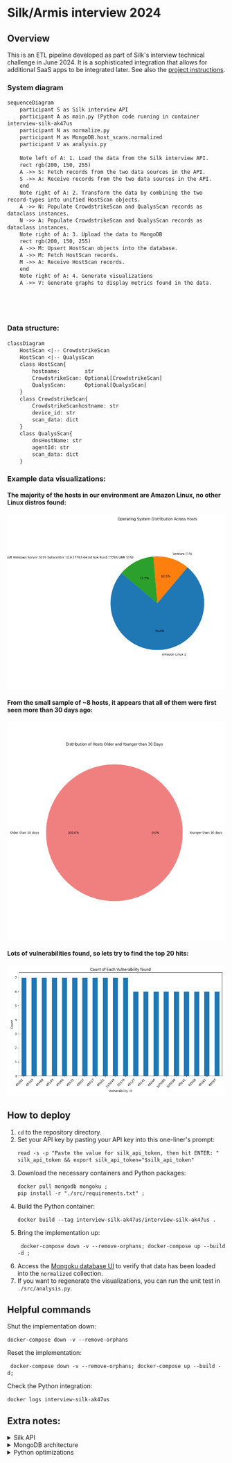 # Silk/Armis interview 2024

## Overview

This is an ETL pipeline developed as part of Silk's interview technical challenge in June 2024.
It is a sophisticated integration that allows for additional SaaS apps to be integrated later.
See also the [project instructions](./project_instructions/instructions.md).

### System diagram
```mermaid
sequenceDiagram
    participant S as Silk interview API
    participant A as main.py (Python code running in container interview-silk-ak47us
    participant N as normalize.py
    participant M as MongoDB.host_scans.normalized
    participant V as analysis.py
    
    Note left of A: 1. Load the data from the Silk interview API.
    rect rgb(200, 150, 255)
    A ->> S: Fetch records from the two data sources in the API.
    S ->> A: Receive records from the two data sources in the API.
    end
    Note right of A: 2. Transform the data by combining the two record-types into unified HostScan objects.
    A ->> N: Populate CrowdstrikeScan and QualysScan records as dataclass instances.
    N ->> A: Populate CrowdstrikeScan and QualysScan records as dataclass instances.
    Note right of A: 3. Upload the data to MongoDB
    rect rgb(200, 150, 255)
    A ->> M: Upsert HostScan objects into the database.
    A ->> M: Fetch HostScan records.
    M ->> A: Receive HostScan records.
    end
    Note right of A: 4. Generate visualizations
    A ->> V: Generate graphs to display metrics found in the data.


    
    
```

### Data structure:
```mermaid
classDiagram
    HostScan <|-- CrowdstrikeScan
    HostScan <|-- QualysScan
    class HostScan{
        hostname:        str
        CrowdstrikeScan: Optional[CrowdstrikeScan]
        QualysScan:      Optional[QualysScan]     
    }
    class CrowdstrikeScan{
        CrowdstrikeScanhostname: str
        device_id: str
        scan_data: dict
    }
    class QualysScan{
        dnsHostName: str
        agentId: str
        scan_data: dict
    }
```


### Example data visualizations:
#### The majority of the hosts in our environment are Amazon Linux, no other Linux distros found:
![visual](./local_output/os_populations_2024-06-14%2012:38:55.413765+00:00.png)
#### From the small sample of ~8 hosts, it appears that all of them were first seen more than 30 days ago:
![visual](./local_output/old_vs_new_hosts_2024-06-14%2012:38:55.130130+00:00.png)
#### Lots of vulnerabilities found, so lets try to find the top 20 hits:
![visual](./local_output/vuln_counts_2024-06-14%2018:47:55.025517+00:00.png)


## How to deploy
1. `cd` to the repository directory.
2. Set your API key by pasting your API key into this one-liner's prompt:
    ```shell
    read -s -p "Paste the value for silk_api_token, then hit ENTER: " silk_api_token && export silk_api_token="$silk_api_token" 
    ```
3. Download the necessary containers and Python packages:
    ```shell
    docker pull mongodb mongoku ;
    pip install -r "./src/requirements.txt" ;
    ```
4. Build the Python container:
    ```shell
   docker build --tag interview-silk-ak47us/interview-silk-ak47us .
   ```
5. Bring the implementation up:
    ```shell
     docker-compose down -v --remove-orphans; docker-compose up --build -d ;
    ```
6. Access the [Mongoku database UI](http://localhost:3100/servers/mongodb/databases/host_scans/collections/normalized) 
to verify that data has been loaded into the `normalized` collection.
7. If you want to regenerate the visualizations, you can run the unit test in `./src/analysis.py`.

## Helpful commands
Shut the implementation down:
```shell
docker-compose down -v --remove-orphans
```
Reset the implementation:
```shell
 docker-compose down -v --remove-orphans; docker-compose up --build -d;
```
Check the Python integration:
```shell
docker logs interview-silk-ak47us
```

## Extra notes:
<details>
<summary>Silk API</summary>

- During development, the interview API was limited to like less than 10 hosts, 
hence the low `limit` value on the silk API client.
- The two different data sources are under the same Python API client because they share authentication parameters and query behavior.
- The Silk API does not appear to have any headers that help pagination.
</details>

<details>
<summary>MongoDB architecture</summary>

- An investigation may want to look through the raw data as well, which is why I kept the entire data structure from each scan source.
- [Synthetic data](https://cookbook.openai.com/examples/sdg1) could have been created to test the bulk_write() performance because the interview API was limited to a miniscule amount of scan data.
- If there was more time given for optimization, [MongoDB Motor](https://www.mongodb.com/docs/drivers/motor/) could have been used for Asynch MongoDB operations:
- There may be a business case to directly combine the data from both scan types and group the key-value pairs by subject (e.g., operating system details).
  - That might be outside the scope of this exercise.
  - They were kept separate for this situation because it helps you know what vendor documentation to check for field details.
- To aid unit testing, MongoDB functions could have been fully mocked out with [mongomock](https://github.com/mongomock/mongomock).
- [MongoDB Compass](https://www.mongodb.com/try/download/compass) was very helpful.
- The "hostname" field could be optimized with a unique index: https://www.mongodb.com/docs/manual/core/index-unique/
</details>

<details>
<summary>Python optimizations</summary>

- Dataclass was used instead of dict because 
    - Dataclass: Attribute access in a dataclass is faster because attributes are accessed via the object's __dict__ (which is a fixed-size array) rather than through a hash lookup as in dictionaries.
    - Dataclass: Provides better type safety and can be used with type hints, which improves code readability and helps catch errors during development. IDEs can provide better autocompletion and static analysis.
    - Dataclass: Makes the code more readable by explicitly defining the structure of the data. This self-documenting feature makes it easier to understand and maintain. 
    - Dataclass can be up to 15x faster to access elements.
</details>
